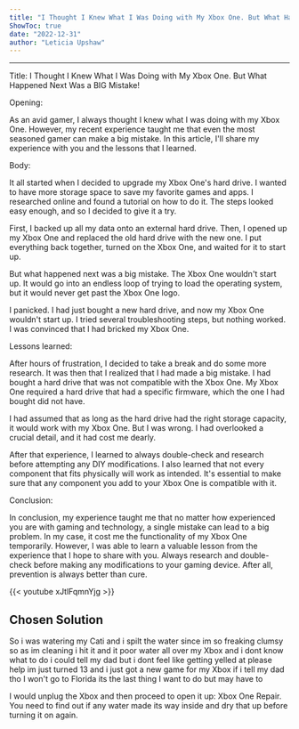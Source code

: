 ```yaml
---
title: "I Thought I Knew What I Was Doing with My Xbox One. But What Happened Next Was a BIG Mistake!"
ShowToc: true 
date: "2022-12-31"
author: "Leticia Upshaw"
---
```

*****
Title: I Thought I Knew What I Was Doing with My Xbox One. But What Happened Next Was a BIG Mistake!

Opening:

As an avid gamer, I always thought I knew what I was doing with my Xbox One. However, my recent experience taught me that even the most seasoned gamer can make a big mistake. In this article, I'll share my experience with you and the lessons that I learned.

Body:

It all started when I decided to upgrade my Xbox One's hard drive. I wanted to have more storage space to save my favorite games and apps. I researched online and found a tutorial on how to do it. The steps looked easy enough, and so I decided to give it a try.

First, I backed up all my data onto an external hard drive. Then, I opened up my Xbox One and replaced the old hard drive with the new one. I put everything back together, turned on the Xbox One, and waited for it to start up.

But what happened next was a big mistake. The Xbox One wouldn't start up. It would go into an endless loop of trying to load the operating system, but it would never get past the Xbox One logo.

I panicked. I had just bought a new hard drive, and now my Xbox One wouldn't start up. I tried several troubleshooting steps, but nothing worked. I was convinced that I had bricked my Xbox One.

Lessons learned:

After hours of frustration, I decided to take a break and do some more research. It was then that I realized that I had made a big mistake. I had bought a hard drive that was not compatible with the Xbox One. My Xbox One required a hard drive that had a specific firmware, which the one I had bought did not have.

I had assumed that as long as the hard drive had the right storage capacity, it would work with my Xbox One. But I was wrong. I had overlooked a crucial detail, and it had cost me dearly.

After that experience, I learned to always double-check and research before attempting any DIY modifications. I also learned that not every component that fits physically will work as intended. It's essential to make sure that any component you add to your Xbox One is compatible with it.

Conclusion:

In conclusion, my experience taught me that no matter how experienced you are with gaming and technology, a single mistake can lead to a big problem. In my case, it cost me the functionality of my Xbox One temporarily. However, I was able to learn a valuable lesson from the experience that I hope to share with you. Always research and double-check before making any modifications to your gaming device. After all, prevention is always better than cure.

{{< youtube xJtlFqmnYjg >}} 



## Chosen Solution
 So i was watering my Cati and i spilt the water since im so freaking clumsy so as im cleaning i hit it and it poor water all over my Xbox and i dont know what to do i could tell my dad but i dont feel like getting yelled at please help im just turned 13 and i just got a new game for my Xbox if i tell my dad tho I won't go to Florida its the last thing I want to do but may have to

 I would unplug the Xbox and then proceed to open it up: Xbox One Repair.  You need to find out if any water made its way inside and dry that up before turning it on again.




